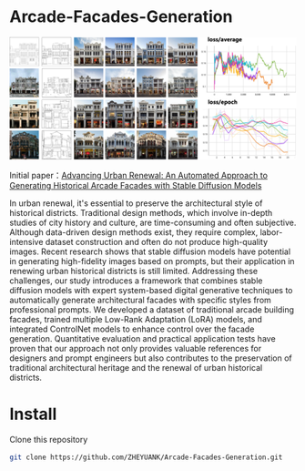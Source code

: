 # Arcade-Facades-Generation

![image](https://github.com/ZHEYUANK/Arcade-Facades-Generation/blob/main/Title%20Image.png)

Initial paper：[Advancing Urban Renewal: An Automated Approach to Generating Historical Arcade Facades with Stable Diffusion Models](https://arxiv.org/abs/2311.11590)

In urban renewal, it's essential to preserve the architectural style of historical districts. Traditional design methods, which involve in-depth studies of city history and culture, are time-consuming and often subjective. Although data-driven design methods exist, they require complex, labor-intensive dataset construction and often do not produce high-quality images. Recent research shows that stable diffusion models have potential in generating high-fidelity images based on prompts, but their application in renewing urban historical districts is still limited. Addressing these challenges, our study introduces a framework that combines stable diffusion models with expert system-based digital generative techniques to automatically generate architectural facades with specific styles from professional prompts. We developed a dataset of traditional arcade building facades, trained multiple Low-Rank Adaptation (LoRA) models, and integrated ControlNet models to enhance control over the facade generation. Quantitative evaluation and practical application tests have proven that our approach not only provides valuable references for designers and prompt engineers but also contributes to the preservation of traditional architectural heritage and the renewal of urban historical districts.

# Install

Clone this repository
```bash
git clone https://github.com/ZHEYUANK/Arcade-Facades-Generation.git
